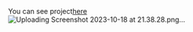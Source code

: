 You can see project[here](https://royamosavipour.github.io/Weather-app-project/)
![Uploading Screenshot 2023-10-18 at 21.38.28.png…]()
